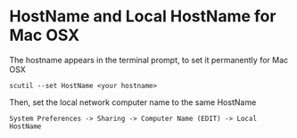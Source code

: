 # HostName and Local HostName for Mac OSX

The hostname appears in the terminal prompt, to set it permanently for Mac OSX

    scutil --set HostName <your hostname>

Then, set the local network computer name to the same HostName

    System Preferences -> Sharing -> Computer Name (EDIT) -> Local HostName
